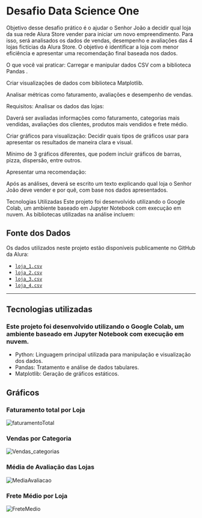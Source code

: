 # Desafio Data Science One
Objetivo desse desafio prático é o ajudar o Senhor João a decidir qual loja da sua rede Alura Store vender para iniciar um novo empreendimento. Para isso, será analisados os dados de vendas, desempenho e avaliações das 4 lojas fictícias da Alura Store. O objetivo é identificar a loja com menor eficiência e apresentar uma recomendação final baseada nos dados.

O que você vai praticar:
Carregar e manipular dados CSV com a biblioteca Pandas .

Criar visualizações de dados com biblioteca Matplotlib.

Analisar métricas como faturamento, avaliações e desempenho de vendas.

Requisitos:
Analisar os dados das lojas:

Daverá ser avaliadas informações como faturamento, categorias mais vendidas, avaliações dos clientes, produtos mais vendidos e frete médio.

Criar gráficos para visualização:
Decidir quais tipos de gráficos usar para apresentar os resultados de maneira clara e visual.

Mínimo de 3 gráficos diferentes, que podem incluir gráficos de barras, pizza, dispersão, entre outros.

Apresentar uma recomendação:

Após as análises, deverá se escrito um texto explicando qual loja o Senhor João deve vender e por quê, com base nos dados apresentados.

Tecnologias Utilizadas
Este projeto foi desenvolvido utilizando o Google Colab, um ambiente baseado em Jupyter Notebook com execução em nuvem.
As bibliotecas utilizadas na análise incluem:

## Fonte dos Dados

Os dados utilizados neste projeto estão disponíveis publicamente no GitHub da Alura:

- [`loja_1.csv`](https://raw.githubusercontent.com/alura-es-cursos/challenge1-data-science/refs/heads/main/base-de-dados-challenge-1/loja_1.csv)
- [`loja_2.csv`](https://raw.githubusercontent.com/alura-es-cursos/challenge1-data-science/refs/heads/main/base-de-dados-challenge-1/loja_2.csv)
- [`loja_3.csv`](https://raw.githubusercontent.com/alura-es-cursos/challenge1-data-science/refs/heads/main/base-de-dados-challenge-1/loja_3.csv)
- [`loja_4.csv`](https://raw.githubusercontent.com/alura-es-cursos/challenge1-data-science/refs/heads/main/base-de-dados-challenge-1/loja_4.csv)

---

## Tecnologias utilizadas
### Este projeto foi desenvolvido utilizando o Google Colab, um ambiente baseado em Jupyter Notebook com execução em nuvem.
  - Python: Linguagem principal utilizada para manipulação e visualização dos dados.
  - Pandas: Tratamento e análise de dados tabulares.
  - Matplotlib: Geração de gráficos estáticos.
## Gráficos
### Faturamento total por Loja

![faturamentoTotal](https://github.com/user-attachments/assets/68a0e0b9-226a-4823-8972-326ecf81faf8)

### Vendas por Categoria

![Vendas_categorias](https://github.com/user-attachments/assets/24036a89-c0f7-4b49-9c95-94acb0cfda48)

### Média de Avaliação das Lojas
![MediaAvaliacao](https://github.com/user-attachments/assets/3d2cf35c-f5d7-4a48-ba72-1ed5a3656daa)

### Frete Médio por Loja
![FreteMedio](https://github.com/user-attachments/assets/a37ee195-633d-4cf6-86c2-a6ea704d017c)


